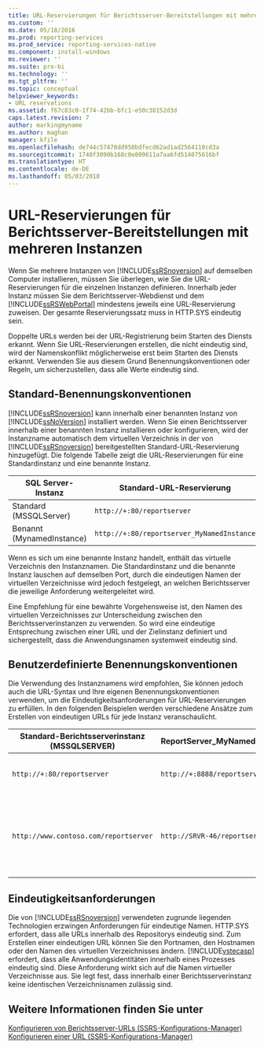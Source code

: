 ```yaml
---
title: URL-Reservierungen für Berichtsserver-Bereitstellungen mit mehreren Instanzen | Microsoft-Dokumentation
ms.custom: ''
ms.date: 05/18/2016
ms.prod: reporting-services
ms.prod_service: reporting-services-native
ms.component: install-windows
ms.reviewer: ''
ms.suite: pro-bi
ms.technology: ''
ms.tgt_pltfrm: ''
ms.topic: conceptual
helpviewer_keywords:
- URL reservations
ms.assetid: f67c83c0-1f74-42bb-bfc1-e50c38152d3d
caps.latest.revision: 7
author: markingmyname
ms.author: maghan
manager: kfile
ms.openlocfilehash: de744c57478dd950bdfecd62ad1ad2564110cd3a
ms.sourcegitcommit: 1740f3090b168c0e809611a7aa6fd514075616bf
ms.translationtype: HT
ms.contentlocale: de-DE
ms.lasthandoff: 05/03/2018
---
```

# <a name="url-reservations-for-multi-instance-report-server-deployments"></a>URL-Reservierungen für Berichtsserver-Bereitstellungen mit mehreren Instanzen
  Wenn Sie mehrere Instanzen von [!INCLUDE[ssRSnoversion](../../includes/ssrsnoversion-md.md)] auf demselben Computer installieren, müssen Sie überlegen, wie Sie die URL-Reservierungen für die einzelnen Instanzen definieren. Innerhalb jeder Instanz müssen Sie dem Berichtsserver-Webdienst und dem [!INCLUDE[ssRSWebPortal](../../includes/ssrswebportal.md)] mindestens jeweils eine URL-Reservierung zuweisen. Der gesamte Reservierungssatz muss in HTTP.SYS eindeutig sein.  
  
 Doppelte URLs werden bei der URL-Registrierung beim Starten des Diensts erkannt. Wenn Sie URL-Reservierungen erstellen, die nicht eindeutig sind, wird der Namenskonflikt möglicherweise erst beim Starten des Diensts erkannt. Verwenden Sie aus diesem Grund Benennungskonventionen oder Regeln, um sicherzustellen, dass alle Werte eindeutig sind.  
  
## <a name="default-naming-conventions"></a>Standard-Benennungskonventionen  
 [!INCLUDE[ssRSnoversion](../../includes/ssrsnoversion-md.md)] kann innerhalb einer benannten Instanz von [!INCLUDE[ssNoVersion](../../includes/ssnoversion-md.md)] installiert werden. Wenn Sie einen Berichtsserver innerhalb einer benannten Instanz installieren oder konfigurieren, wird der Instanzname automatisch dem virtuellen Verzeichnis in der von [!INCLUDE[ssRSnoversion](../../includes/ssrsnoversion-md.md)] bereitgestellten Standard-URL-Reservierung hinzugefügt. Die folgende Tabelle zeigt die URL-Reservierungen für eine Standardinstanz und eine benannte Instanz.  
  
|SQL Server-Instanz|Standard-URL-Reservierung|  
|-------------------------|-----------------------------|  
|Standard (MSSQLServer)|`http://+:80/reportserver`|  
|Benannt (MynamedInstance)|`http://+:80/reportserver_MyNamedInstance`|  
  
 Wenn es sich um eine benannte Instanz handelt, enthält das virtuelle Verzeichnis den Instanznamen. Die Standardinstanz und die benannte Instanz lauschen auf demselben Port, durch die eindeutigen Namen der virtuellen Verzeichnisse wird jedoch festgelegt, an welchen Berichtsserver die jeweilige Anforderung weitergeleitet wird.  
  
 Eine Empfehlung für eine bewährte Vorgehensweise ist, den Namen des virtuellen Verzeichnisses zur Unterscheidung zwischen den Berichtsserverinstanzen zu verwenden. So wird eine eindeutige Entsprechung zwischen einer URL und der Zielinstanz definiert und sichergestellt, dass die Anwendungsnamen systemweit eindeutig sind.  
  
## <a name="custom-naming-conventions"></a>Benutzerdefinierte Benennungskonventionen  
 Die Verwendung des Instanznamens wird empfohlen, Sie können jedoch auch die URL-Syntax und Ihre eigenen Benennungskonventionen verwenden, um die Eindeutigkeitsanforderungen für URL-Reservierungen zu erfüllen. In den folgenden Beispielen werden verschiedene Ansätze zum Erstellen von eindeutigen URLs für jede Instanz veranschaulicht.  
  
|Standard-Berichtsserverinstanz (MSSQLSERVER)|ReportServer_MyNamedInstance|Eindeutigkeit|  
|----------------------------------------------------|-----------------------------------|----------------|  
|`http://+:80/reportserver`|`http://+:8888/reportserver`|Jede Instanz lauscht auf einem anderen Port.|  
|`http://www.contoso.com/reportserver`|`http://SRVR-46/reportserver`|Jede Instanz reagiert auf einen anderen Servernamen (vollqualifizierter Domänenname und Computername).|  
  
## <a name="uniqueness-requirements"></a>Eindeutigkeitsanforderungen  
 Die von [!INCLUDE[ssRSnoversion](../../includes/ssrsnoversion-md.md)] verwendeten zugrunde liegenden Technologien erzwingen Anforderungen für eindeutige Namen. HTTP.SYS erfordert, dass alle URLs innerhalb des Repositorys eindeutig sind. Zum Erstellen einer eindeutigen URL können Sie den Portnamen, den Hostnamen oder den Namen des virtuellen Verzeichnisses ändern. [!INCLUDE[vstecasp](../../includes/vstecasp-md.md)] erfordert, dass alle Anwendungsidentitäten innerhalb eines Prozesses eindeutig sind. Diese Anforderung wirkt sich auf die Namen virtueller Verzeichnisse aus. Sie legt fest, dass innerhalb einer Berichtsserverinstanz keine identischen Verzeichnisnamen zulässig sind.  
  
## <a name="see-also"></a>Weitere Informationen finden Sie unter  
 [Konfigurieren von Berichtsserver-URLs &#40;SSRS-Konfigurations-Manager&#41;](../../reporting-services/install-windows/configure-report-server-urls-ssrs-configuration-manager.md)   
 [Konfigurieren einer URL &#40;SSRS-Konfigurations-Manager&#41;](../../reporting-services/install-windows/configure-a-url-ssrs-configuration-manager.md)  
  
  
